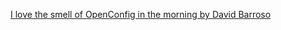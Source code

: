 [I love the smell of OpenConfig in the morning by David Barroso](https://www.dravetech.com/presos/i_love_the_smell_of_oc_in_the_morning/index.html#/)
